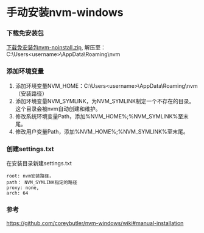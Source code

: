 # 手动安装nvm-windows

### 下载免安装包  
[下载免安装包nvm-noinstall.zip](nvm-noinstall.zip), 解压至：C:\Users\<username>\AppData\Roaming\nvm  

### 添加环境变量
1. 添加环境变量NVM_HOME：C:\Users\<username>\AppData\Roaming\nvm （安装路径） 
2. 添加环境变量NVM_SYMLINK，为NVM_SYMLINK制定一个不存在的目录。这个目录会被nvm自动创建和维护。
3. 修改系统环境变量Path，添加%NVM_HOME%;%NVM_SYMLINK%至末尾。
4. 修改用户变量Path，添加%NVM_HOME%;%NVM_SYMLINK%至末尾。

### 创建settings.txt
在安装目录新建settings.txt
```
root: nvm安装路径，
path： NVM_SYMLINK指定的路径
proxy: none,
arch: 64
```

### 参考
https://github.com/coreybutler/nvm-windows/wiki#manual-installation
